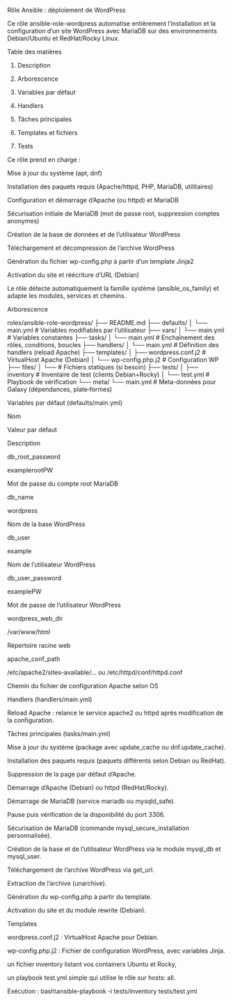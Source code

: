 Rôle Ansible : déploiement de WordPress

Ce rôle ansible-role-wordpress automatise entièrement l’installation et la configuration d’un site WordPress avec MariaDB sur des environnements Debian/Ubuntu et RedHat/Rocky Linux.

Table des matières

1. Description

2. Arborescence

3. Variables par défaut

4. Handlers

5. Tâches principales

6. Templates et fichiers

7. Tests


Ce rôle prend en charge :

Mise à jour du système (apt, dnf)

Installation des paquets requis (Apache/httpd, PHP, MariaDB, utilitaires)

Configuration et démarrage d’Apache (ou httpd) et MariaDB

Sécurisation initiale de MariaDB (mot de passe root, suppression comptes anonymes)

Création de la base de données et de l’utilisateur WordPress

Téléchargement et décompression de l’archive WordPress

Génération du fichier wp-config.php à partir d’un template Jinja2

Activation du site et réécriture d’URL (Debian)

Le rôle détecte automatiquement la famille système (ansible_os_family) et adapte les modules, services et chemins.

Arborescence

roles/ansible-role-wordpress/
├── README.md
├── defaults/
│   └── main.yml       # Variables modifiables par l’utilisateur
├── vars/
│   └── main.yml       # Variables constantes
├── tasks/
│   └── main.yml       # Enchaînement des rôles, conditions, boucles
├── handlers/
│   └── main.yml       # Définition des handlers (reload Apache)
├── templates/
│   ├── wordpress.conf.j2  # VirtualHost Apache (Debian)
│   └── wp-config.php.j2   # Configuration WP
├── files/
│   └──               # Fichiers statiques (si besoin)
├── tests/
│   ├── inventory     # Inventaire de test (clients Debian+Rocky)
│   └── test.yml      # Playbook de vérification
└── meta/
    └── main.yml      # Meta-données pour Galaxy (dépendances, plate‑formes)

Variables par défaut (defaults/main.yml)

Nom

Valeur par défaut

Description

db_root_password

examplerootPW

Mot de passe du compte root MariaDB

db_name

wordpress

Nom de la base WordPress

db_user

example

Nom de l’utilisateur WordPress

db_user_password

examplePW

Mot de passe de l’utilisateur WordPress

wordpress_web_dir

/var/www/html

Répertoire racine web

apache_conf_path

/etc/apache2/sites-available/... ou /etc/httpd/conf/httpd.conf

Chemin du fichier de configuration Apache selon OS

Handlers (handlers/main.yml)

Reload Apache : relance le service apache2 ou httpd après modification de la configuration.

Tâches principales (tasks/main.yml)

Mise à jour du système (package avec update_cache ou dnf.update_cache).

Installation des paquets requis (paquets différents selon Debian ou RedHat).

Suppression de la page par défaut d’Apache.

Démarrage d’Apache (Debian) ou httpd (RedHat/Rocky).

Démarrage de MariaDB (service mariadb ou mysqld_safe).

Pause puis vérification de la disponibilité du port 3306.

Sécurisation de MariaDB (commande mysql_secure_installation personnalisée).

Création de la base et de l’utilisateur WordPress via le module mysql_db et mysql_user.

Téléchargement de l’archive WordPress via get_url.

Extraction de l’archive (unarchive).

Génération du wp-config.php à partir du template.

Activation du site et du module rewrite (Debian).

Templates

wordpress.conf.j2 : VirtualHost Apache pour Debian.

wp-config.php.j2 : Fichier de configuration WordPress, avec variables Jinja.

un fichier inventory listant vos containers Ubuntu et Rocky,

un playbook test.yml simple qui utilise le rôle sur hosts: all.

Exécution :
bash\ansible-playbook -i tests/inventory tests/test.yml
